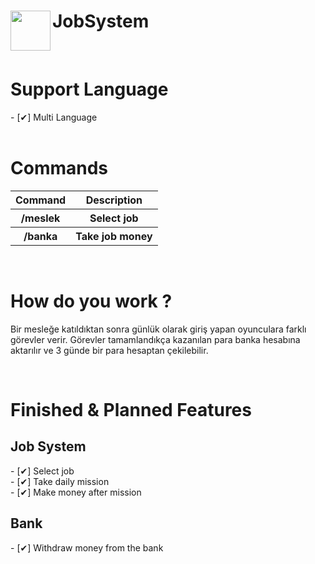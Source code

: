 <h1>JobSystem<img src="https://github.com/nypex5710/JobSystem/blob/master/logo.png" height="64" width="64" align="left"></img></h1>
<br>
<h1>Support Language</h1>
- [✔] Multi Language<br>
<BR>
<h1>Commands</h1>
<table>
  <tr>
    <th>Command</th>
    <th>Description</th>
  </tr>
  <tr>
    <th>/meslek</th>
    <th>Select job</th>
  </tr>
  <tr>
    <th>/banka</th>
    <th>Take job money</th>
  </tr>
  </table>
<br>
<h1>How do you work ?</h1>
<p>Bir mesleğe katıldıktan sonra günlük olarak giriş yapan oyunculara farklı görevler verir. Görevler tamamlandıkça kazanılan para banka hesabına aktarılır ve 3 günde bir para hesaptan çekilebilir.</p>
<br>
<h1>Finished & Planned Features</h1>
 <h2>Job System</h2>
  - [✔] Select job<br>
  - [✔] Take daily mission<br>
  - [✔] Make money after mission
  <br>
  <h2>Bank</h2>
  - [✔] Withdraw money from the bank
